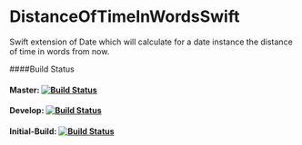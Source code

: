 # DistanceOfTimeInWordsSwift
Swift extension of Date which will calculate for a date instance the distance of time in words from now.


####Build Status
#### Master: [![Build Status](https://travis-ci.org/GodIsI/DistanceOfTimeInWordsSwift.svg?branch=master)](https://travis-ci.org/GodIsI/DistanceOfTimeInWordsSwift)	
#### Develop: [![Build Status](https://travis-ci.org/GodIsI/DistanceOfTimeInWordsSwift.svg?branch=develop)](https://travis-ci.org/GodIsI/DistanceOfTimeInWordsSwift)
#### Initial-Build: [![Build Status](https://travis-ci.org/GodIsI/DistanceOfTimeInWordsSwift.svg?branch=feature%2Finital-build)](https://travis-ci.org/GodIsI/DistanceOfTimeInWordsSwift)
